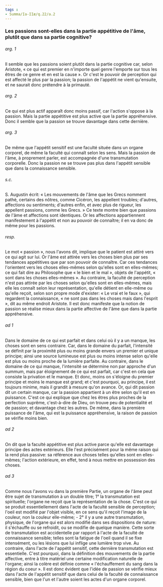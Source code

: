 ```yaml
---
tags : 
- Summa/Ia-IIæ/q.22/a.2
---
```


### Les passions sont-elles dans la partie appétitive de l'âme, plutôt que dans sa partie cognitive?

###### arg. 1
Il semble que les passions soient plutôt dans la partie cognitive car, selon Aristote, « ce qui est premier en n'importe quel genre l'emporte sur tous les êtres de ce genre et en est la cause ». Or c'est le pouvoir de perception qui est affecté le plus par la passion; la passion de l'appétit ne vient qu'ensuite, et ne saurait donc prétendre à la primauté. 

###### arg. 2
Ce qui est plus actif apparaît donc moins passif, car l'action s'oppose à la passion. Mais la partie appétitive est plus active que la partie appréhensive. Donc il semble que la passion se trouve davantage dans cette dernière. 

###### arg. 3
De même que l'appétit sensitif est une faculté située dans un organe corporel, de même la faculté qui connaît selon les sens. Mais la passion de l'âme, à proprement parler, est accompagnée d'une transmutation corporelle. Donc la passion ne se trouve pas plus dans l'appétit sensible que dans la connaissance sensible. 

###### s.c.
S. Augustin écrit: « Les mouvements de l'âme que les Grecs nomment pathè, certains des nôtres, comme Cicéron, les appellent troubles; d'autres, affections ou sentiments; d'autres enfin, et avec plus de rigueur, les appellent passions, comme les Grecs. » Ce texte montre bien que passions de l'âme et affections sont identiques. Or les affections appartiennent manifestement à l'appétit et non au pouvoir de connaître; il en va donc de même pour les passions. 

###### resp.
Le mot « passion », nous l'avons dit, implique que le patient est attiré vers ce qui agit sur lui. Or l'âme est attirée vers les choses bien plus par ses tendances appétitives que par son pouvoir de connaître. Car ces tendances l'orientent vers les choses elles-mêmes selon qu'elles sont en elles-mêmes; ce qui fait dire au Philosophe que « le bien et le mal », objets de l'appétit, « sont dans les choses elles-mêmes ». Au contraire, la faculté de perception n'est pas attirée par les choses selon qu'elles sont en elles-mêmes, mais elle les connaît selon leur représentation, qu'elle détient en elle-même ou qu'elle reçoit, selon son propre mode d'exister: « Le vrai et le faux », qui regardent la connaissance, « ne sont pas dans les choses mais dans l'esprit », dit au même endroit Aristote. Il est donc manifeste que la notion de passion se réalise mieux dans la partie affective de l'âme que dans la partie appréhensive. 

###### ad 1
Dans le domaine de ce qui est parfait et dans celui où il y a un manque, les choses sont en sens contraire. Car, dans le domaine du parfait, l'intensité se définit par la proximité plus ou moins grande envers un premier et unique principe; ainsi une source lumineuse est plus ou moins intense selon qu'elle est plus ou moins proche de la lumière parfaite. Au contraire, dans le domaine de ce qui manque, l'intensité se détermine non par approche d'un summum, mais par éloignement de ce qui est parfait, car c'est en cela que consiste la privation et le manque. Et donc, moins on s'éloigne du premier principe et moins le manque est grand; et c'est pourquoi, au principe, il est toujours minime, mais il grandit à mesure qu'on avance. Or, qui dit passion dit un certain manque, car la passion appartient à un être selon qu'il est en puissance. C'est ce qui explique que chez les êtres plus proches de la perfection suprême, c'est-à-dire de Dieu, on trouve peu de potentialité et de passion; et davantage chez les autres. De même, dans la première puissance de l'âme, qui est la puissance appréhensive, la raison de passion se vérifie moins bien. 

###### ad 2
On dit que la faculté appétitive est plus active parce qu'elle est davantage principe des actes extérieurs. Elle l'est précisément pour la même raison qui la rend plus passive: sa référence aux choses telles qu'elles sont en elles-mêmes; l'action extérieure, en effet, tend à nous mettre en possession des choses. 

###### ad 3
Comme nous l'avons vu dans la première Partie, un organe de l'âme peut être sujet de transmutation à un double titre; 1° la transmutation est spirituelle; l'organe ne reçoit que la représentation de la chose. C'est ce qui se produit essentiellement dans l'acte de la faculté sensible de perception; l'oeil est modifié par l'objet visible, en ce sens qu'il reçoit l'image de la couleur, non la couleur elle-même; - 2° il y a une autre transmutation, physique, de l'organe qui est alors modifié dans ses dispositions de nature: il s'échauffe ou se refroidit, ou se modifie de quelque manière. Cette sorte de transmutation est accidentelle par rapport à l'acte de la faculté de connaissance sensible; telles sont la fatigue de I'oeil quand il se fixe intensément, ou les lésions que lui inflige une lumière trop vive. Au contraire, dans l'acte de l'appétit sensitif, cette dernière transmutation est essentielle. C'est pourquoi, dans la définition des mouvements de la partie affective, entre à titre matériel une certaine modification naturelle de l'organe; ainsi la colère est définie comme « l'échauffement du sang dans la région du coeur ». Il est donc évident que l'idée de passion se vérifie mieux dans l'acte de l'appétit sensitif que dans celui de la faculté de connaissance sensible, bien que l'un et l'autre soient les actes d'un organe corporel. 

